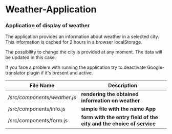 # Weather-Application
### Application of display of weather

The application provides an information about weather in a selected city. This information  is cached for 2 hours in a browser localStorage.

The possibility to change  the city is provided at any moment. The data will be updated in this case.

If you face a problem with running the application try to deactivate Google-translator plugin if it's present and active.


|File Name|Description|
|---------|-----------|
|*/src/components/weather.js*|**rendering the obtained information on weather**|
|/src/components/info.js|**simple file with the name App**|
|/src/components/form.js|**form with the entry field of the city and the choice of service**





